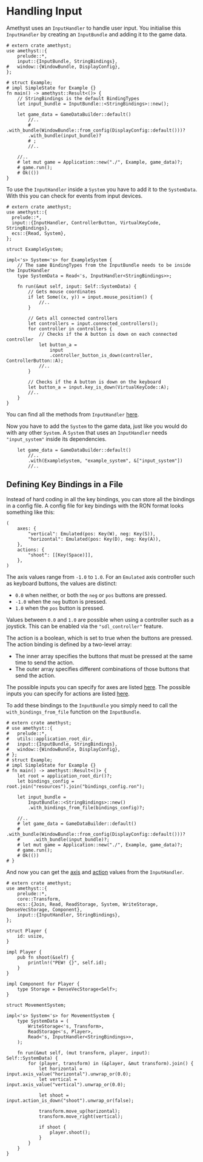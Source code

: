 # Handling Input

Amethyst uses an `InputHandler` to handle user input.
You initialise this `InputHandler` by creating an `InputBundle` and adding it to the game data.

```rust,no_run,noplaypen
# extern crate amethyst;
use amethyst::{
    prelude::*,
    input::{InputBundle, StringBindings},
#   window::{WindowBundle, DisplayConfig},
};

# struct Example;
# impl SimpleState for Example {}
fn main() -> amethyst::Result<()> {
    // StringBindings is the default BindingTypes
    let input_bundle = InputBundle::<StringBindings>::new();

    let game_data = GameDataBuilder::default()
        //..
        # .with_bundle(WindowBundle::from_config(DisplayConfig::default()))?
        .with_bundle(input_bundle)?
        # ;
        //..

    //..
    # let mut game = Application::new("./", Example, game_data)?;
    # game.run();
    # Ok(())
}
```

To use the `InputHandler` inside a `System` you have to add it to the `SystemData`. With this you can check for events from input devices.

```rust,no_run,noplaypen
# extern crate amethyst;
use amethyst::{
  prelude::*,
  input::{InputHandler, ControllerButton, VirtualKeyCode, StringBindings},
  ecs::{Read, System},
};

struct ExampleSystem;

impl<'s> System<'s> for ExampleSystem {
    // The same BindingTypes from the InputBundle needs to be inside the InputHandler
    type SystemData = Read<'s, InputHandler<StringBindings>>;

    fn run(&mut self, input: Self::SystemData) {
        // Gets mouse coordinates
        if let Some((x, y)) = input.mouse_position() {
            //..
        }

        // Gets all connected controllers
        let controllers = input.connected_controllers();
        for controller in controllers {
            // Checks if the A button is down on each connected controller
            let button_a = 
                input
                .controller_button_is_down(controller, ControllerButton::A);
            //..
        }

        // Checks if the A button is down on the keyboard
        let button_a = input.key_is_down(VirtualKeyCode::A);
        //..
    }
}
```

You can find all the methods from `InputHandler` [here](https://docs-src.amethyst.rs/stable/amethyst_input/struct.InputHandler.html#methods).

Now you have to add the `System` to the game data, just like you would do with any other `System`. A `System` that uses an `InputHandler` needs `"input_system"` inside its dependencies.

```rust,ignore
    let game_data = GameDataBuilder::default()
        //..
        .with(ExampleSystem, "example_system", &["input_system"])
        //..
```

## Defining Key Bindings in a File

Instead of hard coding in all the key bindings, you can store all the bindings in a config file. A config file for key bindings with the RON format looks something like this:

```ron,ignore
(
    axes: {
        "vertical": Emulated(pos: Key(W), neg: Key(S)),
        "horizontal": Emulated(pos: Key(D), neg: Key(A)),
    },
    actions: {
        "shoot": [[Key(Space)]],
    },
)
```

The axis values range from `-1.0` to `1.0`. For an `Emulated` axis controller such as keyboard buttons, the values are distinct:

* `0.0` when neither, or both the `neg` or `pos` buttons are pressed.
* `-1.0` when the `neg` button is pressed.
* `1.0` when the `pos` button is pressed.

Values between `0.0` and `1.0` are possible when using a controller such as a joystick. This can be enabled via the `"sdl_controller"` feature.

The action is a boolean, which is set to true when the buttons are pressed. The action binding is defined by a two-level array:

* The inner array specifies the buttons that must be pressed at the same time to send the action.
* The outer array specifies different combinations of those buttons that send the action.

The possible inputs you can specify for axes are listed [here](https://docs-src.amethyst.rs/stable/amethyst_input/enum.Axis.html). The possible inputs you can specify for actions are listed [here](https://docs-src.amethyst.rs/stable/amethyst_input/enum.Button.html).

To add these bindings to the `InputBundle` you simply need to call the `with_bindings_from_file` function on the `InputBundle`.

```rust,no_run,noplaypen
# extern crate amethyst;
# use amethyst::{
#   prelude::*,
#   utils::application_root_dir,
#   input::{InputBundle, StringBindings},
#   window::{WindowBundle, DisplayConfig},
# };
# struct Example;
# impl SimpleState for Example {}
# fn main() -> amethyst::Result<()> {
    let root = application_root_dir()?;
    let bindings_config = root.join("resources").join("bindings_config.ron");

    let input_bundle = 
        InputBundle::<StringBindings>::new()
        .with_bindings_from_file(bindings_config)?;

    //..
    # let game_data = GameDataBuilder::default()
    #     .with_bundle(WindowBundle::from_config(DisplayConfig::default()))?
    #     .with_bundle(input_bundle)?;
    # let mut game = Application::new("./", Example, game_data)?;
    # game.run();
    # Ok(())
# }
```

And now you can get the [axis](https://docs-src.amethyst.rs/stable/amethyst_input/struct.InputHandler.html#method.axis_value) and [action](https://docs-src.amethyst.rs/stable/amethyst_input/struct.InputHandler.html#method.action_is_down) values from the `InputHandler`.

```rust,no_run,noplaypen
# extern crate amethyst;
use amethyst::{
    prelude::*,
    core::Transform,
    ecs::{Join, Read, ReadStorage, System, WriteStorage, DenseVecStorage, Component},
    input::{InputHandler, StringBindings},
};

struct Player {
    id: usize,
}

impl Player {
    pub fn shoot(&self) {
        println!("PEW! {}", self.id);
    }
}

impl Component for Player {
    type Storage = DenseVecStorage<Self>;
}

struct MovementSystem;

impl<'s> System<'s> for MovementSystem {
    type SystemData = (
        WriteStorage<'s, Transform>,
        ReadStorage<'s, Player>,
        Read<'s, InputHandler<StringBindings>>,
    );

    fn run(&mut self, (mut transform, player, input): Self::SystemData) {
        for (player, transform) in (&player, &mut transform).join() {
            let horizontal = input.axis_value("horizontal").unwrap_or(0.0);
            let vertical = input.axis_value("vertical").unwrap_or(0.0);

            let shoot = input.action_is_down("shoot").unwrap_or(false);

            transform.move_up(horizontal);
            transform.move_right(vertical);

            if shoot {
                player.shoot();
            }
        }
    }
}
```
